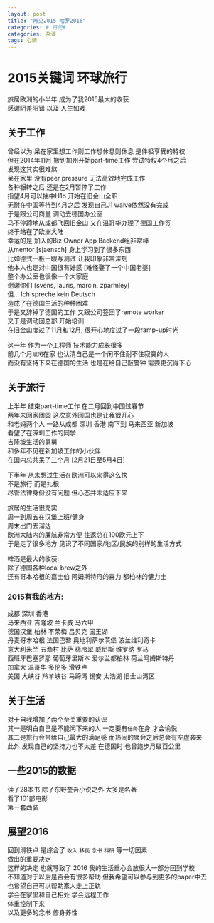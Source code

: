 ```yaml
---
layout: post
title: "再见2015 哈罗2016"
categories: # 日记#
categories: 杂谈
tags: 心情
---
```


# 2015关键词 环球旅行
旅居欧洲的小半年 成为了我2015最大的收获    
感谢阴差阳错 以及 人生如戏    
<!--more-->

## 关于工作
曾经以为 呆在家里想工作则工作想休息则休息 是件极享受的特权   
但在2014年11月 搬到加州开始part-time工作 尝试特权4个月之后   
发现这其实很难熬   
呆在家里 没有peer pressure 无法高效地完成工作    
各种辗转之后 还是在2月暂停了工作   
指望4月可以抽中H1b 开始在旧金山全职    
无耐在中国等待到4月之后 发现自己J1 waive依然没有完成    
于是跟公司商量 调动去德国办公室   
马不停蹄地从成都飞回旧金山 又在温哥华办理了德国工作签   
终于站在了欧洲大陆     
幸运的是 加入的Biz Owner App Backend组非常棒    
从mentor [sjaensch] 身上学习到了很多东西    
比如德式一板一眼写测试 让我印象非常深刻    
他本人也是对中国很有好感 [难怪娶了一个中国老婆]   
整个办公室也很像一个大家庭    
谢谢你们 [svens, lauris, marcin, zparmley]    
但... Ich spreche kein Deutsch    
造成了在德国生活的种种困难   
于是又辞掉了德国的工作 又跟公司签回了remote worker    
又于是调动回总部 开始培训   
在旧金山度过了11月和12月, 很开心地度过了一段ramp-up时光   

这一年 作为一个工程师 技术能力成长很多   
前几个月`赋闲`在家 也认清自己是一个闲不住耐不住寂寞的人   
而没有坚持下来在德国的生活 也是在给自己敲警钟 需要更沉得下心     

## 关于旅行
上半年
结束part-time工作 在二月回到中国过春节   
两年未回家团圆 这次意外回国也是让我很开心    
和老妈两个人 一路从成都 深圳 香港 南下到 马来西亚 新加坡    
看望了在深圳工作的同学     
吉隆坡生活的舅舅     
和多年不见在新加坡工作的小伙伴    
在国内总共呆了三个月 [2月21日至5月4日]    

下半年
从未想过生活在欧洲可以来得这么快    
不是旅行 而是扎根   
尽管法律身份没有问题 但心态并未适应下来   

旅居的生活很充实   
周一到周五在汉堡上班/健身   
周末出门去溜达   
欧洲大陆内的廉航非常方便 往返总在100欧元上下    
于是走了很多地方 见识了不同国家/地区/民族的别样的生活方式   

啤酒是最大的收获:    
除了德国各种local brew之外    
还有哥本哈根的嘉士伯 阿姆斯特丹的喜力 都柏林的健力士   

### 2015有我的地方:
成都 深圳 香港    
马来西亚 吉隆坡 兰卡威 马六甲    
德国汉堡 柏林 不莱梅 吕贝克 国王湖    
丹麦哥本哈根 法国巴黎 奥地利萨尔茨堡 波兰维利奇卡    
意大利米兰 五渔村 比萨 翡冷翠 威尼斯 维罗纳 罗马    
西班牙巴塞罗那 葡萄牙里斯本 爱尔兰都柏林 荷兰阿姆斯特丹    
加拿大 温哥华 多伦多 滑铁卢    
美国 大峡谷 羚羊峡谷 马蹄湾 锡安 太浩湖 旧金山湾区   

## 关于生活
对于自我增加了两个至关重要的认识    
其一是明白自己是不能闲下来的人 一定要有`任务`在身 才会愉悦    
其二是旅行会带给自己最大的满足感 而热闹的聚会之后总会有空虚袭来   
此外 发现自己的坚持力也不太差 在德国时 也曾跑步月破百公里    

## 一些2015的数据
读了28本书 除了东野奎吾小说之外 大多是名著   
看了101部电影    
第一套西装   

## 展望2016
回到滑铁卢 是综合了 `收入` `移民` `念书` `科研` 等一切因素    
做出的重要决定   
这样的决定 也就导致了 2016 我的生活重心会放很大一部分回到学校    
不知道对于以后是否会有很多帮助 但我希望可以参与到更多的paper中去    
也希望自己可以帮助家人走上正轨   
学会在家里和自己相处 学会远程工作    
体重控制下来    
以及更多的念书 修身养性    